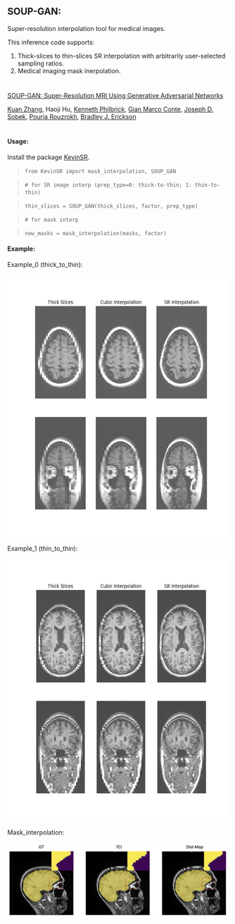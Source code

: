 ## SOUP-GAN: 

Super-resolution interpolation tool for medical images.

This inference code supports: 

1) Thick-slices to thin-slices SR interpolation with arbitrarily user-selected sampling ratios. 
2) Medical imaging mask inerpolation.

#
[SOUP-GAN: Super-Resolution MRI Using Generative Adversarial Networks](https://arxiv.org/abs/2106.02599)

[Kuan Zhang](https://www.mayo.edu/research/labs/radiology-informatics/faculty-staff), Haoji Hu, [Kenneth Philbrick](https://www.linkedin.com/in/kenneth-philbrick-1b164bb), [Gian Marco Conte](https://www.mayo.edu/research/labs/radiology-informatics/faculty-staff), [Joseph D. Sobek](https://www.mayo.edu/research/labs/radiology-informatics/faculty-staff), [Pouria Rouzrokh](https://www.mayo.edu/research/labs/radiology-informatics/faculty-staff), [Bradley J. Erickson](https://www.mayo.edu/research/faculty/erickson-bradley-j-m-d-ph-d/bio-00077505)
#
#### Usage:

Install the package [KevinSR](https://pypi.org/project/KevinSR/). 

>`from KevinSR import mask_interpolation, SOUP_GAN`

>`# for SR image interp (prep_type=0: thick-to-thin; 1: thin-to-thin)`

>`thin_slices = SOUP_GAN(thick_slices, factor, prep_type)`

>`# for mask interp` 

>`new_masks = mask_interpolation(masks, factor)`


#### Example:
Example_0 (thick_to_thin):

<img src="Example_0.png" width="600" height="600" align="middle"/>

Example_1 (thin_to_thin):

<img src="Example_1.png" width="600" height="600" align="middle"/>

Mask_interpolation:

<img src="mask_interp.png" width="600" align="middle"/>

